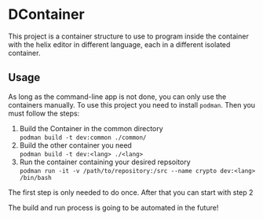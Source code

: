 # DContainer
This project is a container structure to use to program inside the container with the helix editor in different language, each in a different isolated container.

## Usage
As long as the command-line app is not done, you can only use the containers manually.
To use this project you need to install `podman`.
Then you must follow the steps:
1. Build the Container in the common directory  
  `podman build -t dev:common ./common/`  
2. Build the other container you need  
  `podman build -t dev:<lang> ./<lang>`  
3. Run the container containing your desired repsoitory  
  `podman run -it -v /path/to/repository:/src --name crypto dev:<lang> /bin/bash`  

The first step is only needed to do once. After that you can start with step 2  

The build and run process is going to be automated in the future!